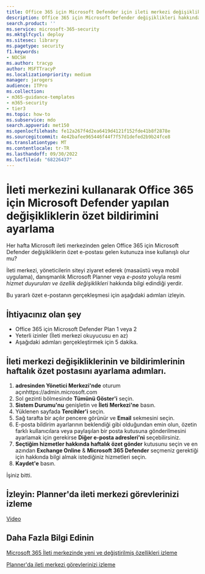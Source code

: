 ```yaml
---
title: Office 365 için Microsoft Defender için ileti merkezi değişikliklerinin haftalık özet e-postasını ayarlama adımları
description: Office 365 için Microsoft Defender değişiklikleri hakkında güncel kalmak için ileti merkezi etkinliğinin haftalık özet e-postasını ayarlama adımları.
search.product: ''
ms.service: microsoft-365-security
ms.mktglfcycl: deploy
ms.sitesec: library
ms.pagetype: security
f1.keywords:
- NOCSH
ms.author: tracyp
author: MSFTTracyP
ms.localizationpriority: medium
manager: jarogers
audience: ITPro
ms.collection:
- m365-guidance-templates
- m365-security
- tier3
ms.topic: how-to
ms.subservice: mdo
search.appverid: met150
ms.openlocfilehash: fe12a267f4d2ea6419d4121f152fde41b8f2878e
ms.sourcegitcommit: 4e42bafee965446f44f7f57d1defed2b9b24fce8
ms.translationtype: MT
ms.contentlocale: tr-TR
ms.lasthandoff: 09/30/2022
ms.locfileid: "68226437"
---
```

# <a name="set-up-a-digest-notification-of-changes-to-microsoft-defender-for-office-365-using-the-message-center"></a>İleti merkezini kullanarak Office 365 için Microsoft Defender yapılan değişikliklerin özet bildirimini ayarlama

Her hafta Microsoft ileti merkezinden gelen Office 365 için Microsoft Defender değişikliklerin özet e-postası gelen kutunuza inse kullanışlı olur mu?

İleti merkezi, yöneticilerin siteyi ziyaret ederek (masaüstü veya mobil uygulama), danışmanlık Microsoft Planner veya *e-posta* yoluyla resmi *hizmet duyuruları ve özellik değişiklikleri* hakkında bilgi edindiği yerdir.

Bu yararlı özet e-postanın gerçekleşmesi için aşağıdaki adımları izleyin.

## <a name="what-youll-need"></a>İhtiyacınız olan şey

- Office 365 için Microsoft Defender Plan 1 veya 2
- Yeterli izinler (İleti merkezi okuyucusu en az)
- Aşağıdaki adımları gerçekleştirmek için 5 dakika.

## <a name="steps-to-set-up-a-weekly-digest-mail-of-message-center-changes-and-notifications"></a>İleti merkezi değişikliklerinin ve bildirimlerinin haftalık özet postasını ayarlama adımları.
1. **adresinden Yönetici Merkezi'nde** oturum açınhttps://admin.microsoft.com
1. Sol gezinti bölmesinde **Tümünü Göster'i** seçin.
1. **Sistem Durumu'nu** genişletin ve **İleti Merkezi'ne** basın.
1. Yüklenen sayfada **Tercihler'i** seçin.
1. Sağ tarafta bir açılır pencere görünür ve **Email** sekmesini seçin.
1. E-posta bildirim ayarlarının beklendiği gibi olduğundan emin olun, özetin farklı kullanıcılara veya paylaşılan bir posta kutusuna gönderilmesini ayarlamak için gerekirse **Diğer e-posta adresleri'ni** seçebilirsiniz.
1. **Seçtiğim hizmetler hakkında haftalık özet gönder** kutusunu seçin ve en azından **Exchange Online** &  **Microsoft 365 Defender** seçmeniz gerektiği için hakkında bilgi almak istediğiniz hizmetleri seçin.
1. **Kaydet'e** basın.

İşiniz bitti.

## <a name="watch-track-your-message-center-tasks-in-planner"></a>İzleyin: Planner'da ileti merkezi görevlerinizi izleme
[Video](https://www.microsoft.com/en-us/videoplayer/embed/RE4C7Ne)

## <a name="learn-more"></a>Daha Fazla Bilgi Edinin
[Microsoft 365 İleti merkezinde yeni ve değiştirilmiş özellikleri izleme](../../../admin/manage/message-center.md)

[Planner'da ileti merkezi görevlerinizi izleme](/office365/planner/track-message-center-tasks-planner)
